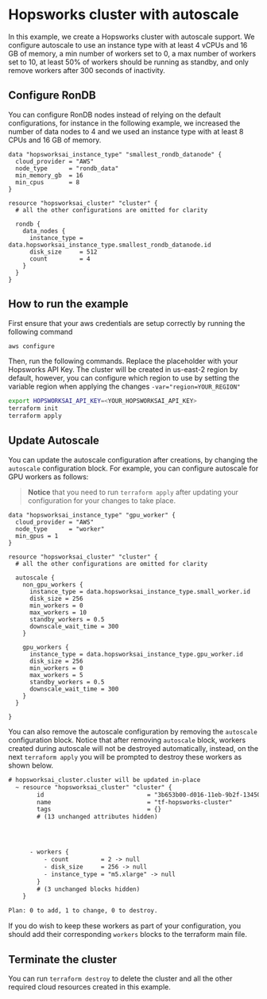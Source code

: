 # Hopsworks cluster with autoscale 

In this example, we create a Hopsworks cluster with autoscale support. We configure autoscale to use an instance type with at least 4 vCPUs and 16 GB of memory, a min number of workers set to 0, a max number of workers set to 10, at least 50% of workers should be running as standby, and only remove workers after 300 seconds of inactivity.

## Configure RonDB

You can configure RonDB nodes instead of relying on the default configurations, for instance in the following example, we increased the number of data nodes to 4 and we used an instance type with at least 8 CPUs and 16 GB of memory.

```hcl
data "hopsworksai_instance_type" "smallest_rondb_datanode" {
  cloud_provider = "AWS"
  node_type      = "rondb_data"
  min_memory_gb  = 16
  min_cpus       = 8
}

resource "hopsworksai_cluster" "cluster" {
  # all the other configurations are omitted for clarity 

  rondb {
    data_nodes {
      instance_type = data.hopsworksai_instance_type.smallest_rondb_datanode.id
      disk_size     = 512
      count         = 4
    }
  }
}
```

## How to run the example 
First ensure that your aws credentials are setup correctly by running the following command 

```bash
aws configure 
```

Then, run the following commands. Replace the placeholder with your Hopsworks API Key. The cluster will be created in us-east-2 region by default, however, you can configure which region to use by setting the variable region when applying the changes `-var="region=YOUR_REGION"`

```bash
export HOPSWORKSAI_API_KEY=<YOUR_HOPSWORKSAI_API_KEY>
terraform init
terraform apply
```

## Update Autoscale 

You can update the autoscale configuration after creations, by changing the `autoscale` configuration block. For example, you can configure autoscale for GPU workers as follows:

> **Notice** that you need to run `terraform apply` after updating your configuration for your changes to take place.

```hcl
data "hopsworksai_instance_type" "gpu_worker" {
  cloud_provider = "AWS"
  node_type      = "worker"
  min_gpus = 1
}

resource "hopsworksai_cluster" "cluster" {
  # all the other configurations are omitted for clarity 

  autoscale {
    non_gpu_workers {
      instance_type = data.hopsworksai_instance_type.small_worker.id
      disk_size = 256
      min_workers = 0
      max_workers = 10
      standby_workers = 0.5
      downscale_wait_time = 300
    }

    gpu_workers {
      instance_type = data.hopsworksai_instance_type.gpu_worker.id
      disk_size = 256
      min_workers = 0
      max_workers = 5
      standby_workers = 0.5
      downscale_wait_time = 300
    }
  }

}
```

You can also remove the autoscale configuration by removing the `autoscale` configuration block. Notice that after removing `autoscale` block, workers created during autoscale will not be destroyed automatically, instead, on the next `terraform apply` you will be prompted to destroy these workers as shown below. 

```diff
# hopsworksai_cluster.cluster will be updated in-place
  ~ resource "hopsworksai_cluster" "cluster" {
        id                             = "3b653b00-d016-11eb-9b2f-1345035d566e"
        name                           = "tf-hopsworks-cluster"
        tags                           = {}
        # (13 unchanged attributes hidden)




      - workers {
          - count         = 2 -> null
          - disk_size     = 256 -> null
          - instance_type = "m5.xlarge" -> null
        }
        # (3 unchanged blocks hidden)
    }

Plan: 0 to add, 1 to change, 0 to destroy.
```

If you do wish to keep these workers as part of your configuration, you should add their corresponding `workers` blocks to the terraform main file.


## Terminate the cluster

You can run `terraform destroy` to delete the cluster and all the other required cloud resources created in this example.